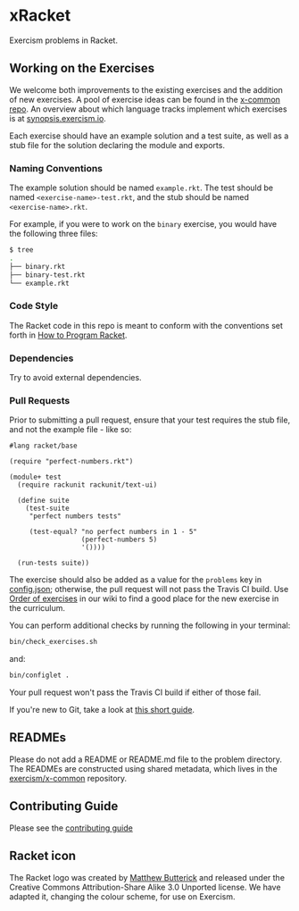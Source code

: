 # xRacket

Exercism problems in Racket.

## Working on the Exercises

We welcome both improvements to the existing exercises and the addition of new exercises. A pool of exercise ideas can be found in the [x-common repo](https://github.com/exercism/x-common). An overview about which language tracks implement which exercises is at [synopsis.exercism.io](http://synopsis.exercism.io/).

Each exercise should have an example solution and a test suite, as well as a stub file for the solution declaring the module and exports.

### Naming Conventions

The example solution should be named `example.rkt`. The test should be named `<exercise-name>-test.rkt`, and the stub should be named `<exercise-name>.rkt`.

For example, if you were to work on the `binary` exercise, you would have the following three files:

```bash
$ tree
.
├── binary.rkt
├── binary-test.rkt
└── example.rkt
```

### Code Style
The Racket code in this repo is meant to conform with the conventions set forth in [How to Program Racket](http://docs.racket-lang.org/style/index.html).

### Dependencies
Try to avoid external dependencies.

### Pull Requests
Prior to submitting a pull request, ensure that your test requires the stub file, and not the example file - like so:

```Racket
#lang racket/base

(require "perfect-numbers.rkt")

(module+ test
  (require rackunit rackunit/text-ui)

  (define suite
    (test-suite
     "perfect numbers tests"

     (test-equal? "no perfect numbers in 1 - 5"
                  (perfect-numbers 5)
                  '())))

  (run-tests suite))
```
The exercise should also be added as a value for the `problems` key in [config.json](https://github.com/exercism/xracket/blob/master/config.json); otherwise, the pull request will not pass the Travis CI build. Use [Order of exercises](https://github.com/exercism/xracket/wiki/Order-of-exercises) in our wiki to find a good place for the new exercise in the curriculum.

You can perform additional checks by running the following in your terminal:

```bash
bin/check_exercises.sh
```

and:

```bash
bin/configlet .
```
Your pull request won't pass the Travis CI build if either of those fail.

If you're new to Git, take a look at [this short guide](https://github.com/exercism/x-common/blob/master/CONTRIBUTING.md#git-basics).

## READMEs
Please do not add a README or README.md file to the problem directory. The READMEs are constructed using shared metadata, which lives in the [exercism/x-common](https://github.com/exercism/x-common) repository.

## Contributing Guide

Please see the [contributing guide](https://github.com/exercism/x-api/blob/master/CONTRIBUTING.md#the-exercise-data)


## Racket icon
The Racket logo was created by [Matthew Butterick](https://en.wikipedia.org/wiki/Matthew_Butterick) and released under the Creative Commons Attribution-Share Alike 3.0 Unported license.
We have adapted it, changing the colour scheme, for use on Exercism.
